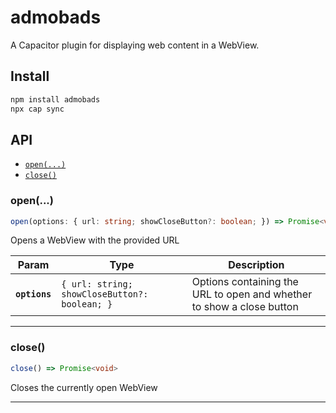 # admobads

A Capacitor plugin for displaying web content in a WebView.

## Install

```bash
npm install admobads
npx cap sync
```

## API

<docgen-index>

* [`open(...)`](#open)
* [`close()`](#close)

</docgen-index>

<docgen-api>
<!--Update the source file JSDoc comments and rerun docgen to update the docs below-->

### open(...)

```typescript
open(options: { url: string; showCloseButton?: boolean; }) => Promise<void>
```

Opens a WebView with the provided URL

| Param         | Type                                                     | Description                                                           |
| ------------- | -------------------------------------------------------- | --------------------------------------------------------------------- |
| **`options`** | <code>{ url: string; showCloseButton?: boolean; }</code> | Options containing the URL to open and whether to show a close button |

--------------------


### close()

```typescript
close() => Promise<void>
```

Closes the currently open WebView

--------------------

</docgen-api>

